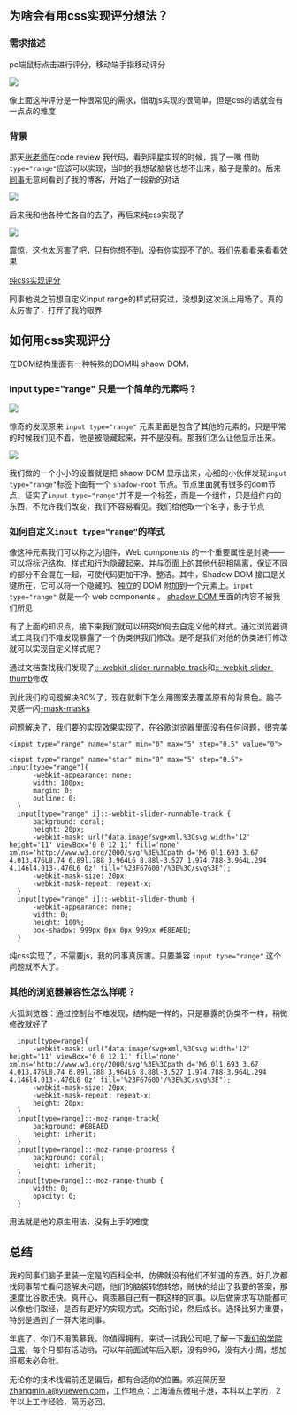 ## 为啥会有用css实现评分想法？
### 需求描述
pc端鼠标点击进行评分，移动端手指移动评分

<img src="./star.gif">

像上面这种评分是一种很常见的需求，借助js实现的很简单，但是css的话就会有一点点的难度

### 背景 
那天[张老师](https://www.zhangxinxu.com/wordpress/)在code review 我代码，看到评星实现的时候，提了一嘴 借助`type="range"`应该可以实现，当时的我想破脑袋也想不出来，脑子是蒙的。后来[同事](https://github.com/XboxYan)无意间看到了我的博客，开始了一段新的对话

<img src="./1.png">

后来我和他各种忙各自的去了，再后来纯css实现了

<img src="./2.png">

震惊，这也太厉害了吧，只有你想不到，没有你实现不了的。我们先看看来看看效果

[纯css实现评分](https://codepen.io/qingchuang/pen/jOMmQab)

同事他说之前想自定义input range的样式研究过，没想到这次派上用场了。真的太厉害了，打开了我的眼界


## 如何用css实现评分
在DOM结构里面有一种特殊的DOM叫 shaow DOM，
### input type="range" 只是一个简单的元素吗？

<img src="./3.png">

惊奇的发现原来 `input type="range"` 元素里面是包含了其他的元素的，只是平常的时候我们见不着，他是被隐藏起来，并不是没有。那我们怎么让他显示出来。

<img src="./4.png">

我们做的一个小小的设置就是把 shaow DOM 显示出来，心细的小伙伴发现`input type="range"`标签下面有一个 `shadow-root`  节点。节点里面就有很多的dom节点，证实了`input type="range"`并不是一个标签，而是一个组件，只是组件内的东西，不允许我们改变，我们不容易看见。我们给他取一个名字，影子节点

### 如何自定义`input type="range"`的样式
像这种元素我们可以称之为组件，Web components 的一个重要属性是封装——可以将标记结构、样式和行为隐藏起来，并与页面上的其他代码相隔离，保证不同的部分不会混在一起，可使代码更加干净、整洁。其中，Shadow DOM 接口是关键所在，它可以将一个隐藏的、独立的 DOM 附加到一个元素上。`input type="range"` 就是一个 web components 。
[ shadow DOM ](https://developer.mozilla.org/zh-CN/docs/Web/Web_Components/Using_shadow_DOM)里面的内容不被我们所见

有了上面的知识点，接下来我们就可以研究如何去自定义他的样式。通过浏览器调试工具我们不难发现暴露了一个伪类供我们修改。是不是我们对他的伪类进行修改就可以实现自定义样式呢？

通过文档查找我们发现了[::-webkit-slider-runnable-track](https://developer.mozilla.org/zh-CN/docs/Web/CSS/::-webkit-slider-runnable-track)和[::-webkit-slider-thumb](https://developer.mozilla.org/zh-CN/docs/Web/CSS/::-webkit-slider-thumb)修改

到此我们的问题解决80%了，现在就剩下怎么用图案去覆盖原有的背景色。脑子灵感一闪[-mask-masks](https://www.zhangxinxu.com/wordpress/2017/11/css-css3-mask-masks/)

问题解决了，我们要的实现效果实现了，在谷歌浏览器里面没有任何问题，很完美

```
<input type="range" name="star" min="0" max="5" step="0.5" value="0">

<input type="range" name="star" min="0" max="5" step="0.5">
input[type="range"]{
      -webkit-appearance: none;
      width: 100px;
      margin: 0;
      outline: 0;
  }
  input[type="range" i]::-webkit-slider-runnable-track {
      background: coral;
      height: 20px;
      -webkit-mask: url("data:image/svg+xml,%3Csvg width='12' height='11' viewBox='0 0 12 11' fill='none' xmlns='http://www.w3.org/2000/svg'%3E%3Cpath d='M6 0l1.693 3.67 4.013.476L8.74 6.89l.788 3.964L6 8.88l-3.527 1.974.788-3.964L.294 4.146l4.013-.476L6 0z' fill='%23F67600'/%3E%3C/svg%3E");
      -webkit-mask-size: 20px;
      -webkit-mask-repeat: repeat-x;
  }
  input[type="range" i]::-webkit-slider-thumb {
      -webkit-appearance: none;
      width: 0;
      height: 100%;
      box-shadow: 999px 0px 0px 999px #E8EAED;
  }
```

纯css实现了，不需要js，我的同事真厉害。只要兼容 `input type="range"` 这个问题就不大了。

### 其他的浏览器兼容性怎么样呢？
火狐浏览器：通过控制台不难发现，结构是一样的，只是暴露的伪类不一样，稍微修改就好了

```
  input[type=range]{
      -webkit-mask: url("data:image/svg+xml,%3Csvg width='12' height='11' viewBox='0 0 12 11' fill='none' xmlns='http://www.w3.org/2000/svg'%3E%3Cpath d='M6 0l1.693 3.67 4.013.476L8.74 6.89l.788 3.964L6 8.88l-3.527 1.974.788-3.964L.294 4.146l4.013-.476L6 0z' fill='%23F67600'/%3E%3C/svg%3E");
      -webkit-mask-size: 20px;
      -webkit-mask-repeat: repeat-x;
      height: 20px;
  }
  input[type=range]::-moz-range-track{
      background: #E8EAED;
      height: inherit;
  }
  input[type=range]::-moz-range-progress {
      background: coral;
      height: inherit;
  }
  input[type=range]::-moz-range-thumb {
      width: 0;
      opacity: 0;
  }
```

用法就是他的原生用法，没有上手的难度

## 总结

我的同事们脑子里装一定是的百科全书，仿佛就没有他们不知道的东西。好几次都找同事帮忙看问题解决问题，他们的脑袋转悠转悠，贼快的给出了我要的答案，那速度比谷歌还快。真开心，真羡慕自己有一群这样的同事。以后做需求写功能都可以像他们取经，是否有更好的实现方式，交流讨论，然后成长。选择比努力重要，特别是遇到了一群大佬同事。

年底了，你们不用羡慕我，你值得拥有，来试一试我公司吧,了解一下[我们的学院日常](https://story.yux.team/#&202012)，每个月都有活动哟，可以年前面试年后入职，没有996，没有大小周，想加班都未必会批。

无论你的技术栈偏前还是偏后，都有合适你的位置。欢迎简历至 zhangmin.a@yuewen.com，工作地点：上海浦东微电子港，本科以上学历，2年以上工作经验，简历必回。







